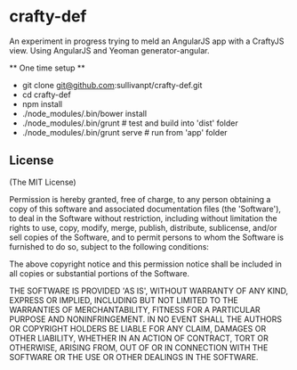 # crafty-def

An experiment in progress trying to meld an AngularJS app with a CraftyJS view.
Using AngularJS and Yeoman generator-angular.

** One time setup **
* git clone git@github.com:sullivanpt/crafty-def.git
* cd crafty-def
* npm install
* ./node_modules/.bin/bower install
* ./node_modules/.bin/grunt # test and build into 'dist' folder
* ./node_modules/.bin/grunt serve # run from 'app' folder

## License
(The MIT License)

Permission is hereby granted, free of charge, to any person obtaining
a copy of this software and associated documentation files (the
'Software'), to deal in the Software without restriction, including
without limitation the rights to use, copy, modify, merge, publish,
distribute, sublicense, and/or sell copies of the Software, and to
permit persons to whom the Software is furnished to do so, subject to
the following conditions:

The above copyright notice and this permission notice shall be
included in all copies or substantial portions of the Software.

THE SOFTWARE IS PROVIDED 'AS IS', WITHOUT WARRANTY OF ANY KIND,
EXPRESS OR IMPLIED, INCLUDING BUT NOT LIMITED TO THE WARRANTIES OF
MERCHANTABILITY, FITNESS FOR A PARTICULAR PURPOSE AND NONINFRINGEMENT.
IN NO EVENT SHALL THE AUTHORS OR COPYRIGHT HOLDERS BE LIABLE FOR ANY
CLAIM, DAMAGES OR OTHER LIABILITY, WHETHER IN AN ACTION OF CONTRACT,
TORT OR OTHERWISE, ARISING FROM, OUT OF OR IN CONNECTION WITH THE
SOFTWARE OR THE USE OR OTHER DEALINGS IN THE SOFTWARE.

